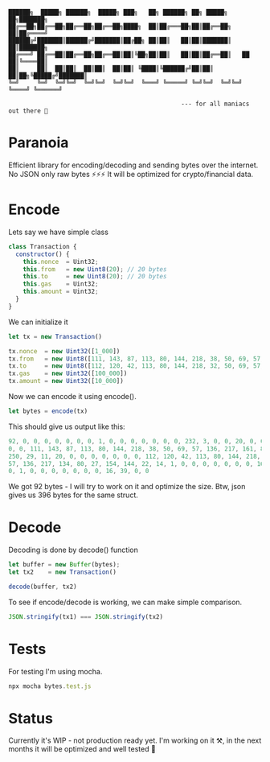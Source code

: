 ```
██████╗  █████╗ ██████╗  █████╗ ███╗   ██╗ ██████╗ ██╗ █████╗         ██╗███████╗
██╔══██╗██╔══██╗██╔══██╗██╔══██╗████╗  ██║██╔═══██╗██║██╔══██╗        ██║██╔════╝
██████╔╝███████║██████╔╝███████║██╔██╗ ██║██║   ██║██║███████║        ██║███████╗
██╔═══╝ ██╔══██║██╔══██╗██╔══██║██║╚██╗██║██║   ██║██║██╔══██║   ██   ██║╚════██║
██║     ██║  ██║██║  ██║██║  ██║██║ ╚████║╚██████╔╝██║██║  ██║██╗╚█████╔╝███████║
╚═╝     ╚═╝  ╚═╝╚═╝  ╚═╝╚═╝  ╚═╝╚═╝  ╚═══╝ ╚═════╝ ╚═╝╚═╝  ╚═╝╚═╝ ╚════╝ ╚══════╝
                                                  
                                                --- for all maniacs out there 💊
```

# Paranoia

Efficient library for encoding/decoding and sending bytes over the internet.
No JSON only raw bytes ⚡️⚡️⚡️ It will be optimized for crypto/financial data. 


# Encode

Lets say we have simple class

```js
class Transaction {
  constructor() {
    this.nonce  = Uint32;
    this.from   = new Uint8(20); // 20 bytes
    this.to     = new Uint8(20); // 20 bytes
    this.gas    = Uint32;
    this.amount = Uint32;
  }
}
```

We can initialize it

```js
let tx = new Transaction()

tx.nonce  = new Uint32([1_000])
tx.from   = new Uint8([111, 143, 87, 113, 80, 144, 218, 38, 50, 69, 57, 136, 217, 161, 80, 27, 154, 250, 29, 11])
tx.to     = new Uint8([112, 120, 42, 113, 80, 144, 218, 32, 50, 69, 57, 136, 217, 134, 80, 27, 154, 144, 22, 14])
tx.gas    = new Uint32([100_000])
tx.amount = new Uint32([10_000])
```

Now we can encode it using encode().

```js
let bytes = encode(tx)
```

This should give us output like this:

```js
92, 0, 0, 0, 0, 0, 0, 0, 1, 0, 0, 0, 0, 0, 0, 0, 232, 3, 0, 0, 20, 0, 0, 0, 0, 0, 
0, 0, 111, 143, 87, 113, 80, 144, 218, 38, 50, 69, 57, 136, 217, 161, 80, 27, 154, 
250, 29, 11, 20, 0, 0, 0, 0, 0, 0, 0, 112, 120, 42, 113, 80, 144, 218, 32, 50, 69, 
57, 136, 217, 134, 80, 27, 154, 144, 22, 14, 1, 0, 0, 0, 0, 0, 0, 0, 160, 134, 1, 
0, 1, 0, 0, 0, 0, 0, 0, 0, 16, 39, 0, 0
```

We got 92 bytes - I will try to work on it and optimize the size. Btw, json gives us 396 bytes 
for the same struct.

# Decode

Decoding is done by decode() function

```js
let buffer = new Buffer(bytes);
let tx2    = new Transaction()

decode(buffer, tx2)
```

To see if encode/decode is working, we can make simple comparison.

```js
JSON.stringify(tx1) === JSON.stringify(tx2)
```

# Tests
 
For testing I'm using mocha. 

```js
npx mocha bytes.test.js
```

# Status

Currently it's WIP - not production ready yet. I'm working on it ⚒️, in the next months it will be optimized
and well tested 🤞